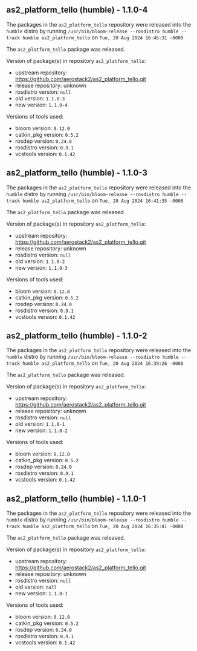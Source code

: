 ## as2_platform_tello (humble) - 1.1.0-4

The packages in the `as2_platform_tello` repository were released into the `humble` distro by running `/usr/bin/bloom-release --rosdistro humble --track humble as2_platform_tello` on `Tue, 20 Aug 2024 16:45:31 -0000`

The `as2_platform_tello` package was released.

Version of package(s) in repository `as2_platform_tello`:

- upstream repository: https://github.com/aerostack2/as2_platform_tello.git
- release repository: unknown
- rosdistro version: `null`
- old version: `1.1.0-3`
- new version: `1.1.0-4`

Versions of tools used:

- bloom version: `0.12.0`
- catkin_pkg version: `0.5.2`
- rosdep version: `0.24.0`
- rosdistro version: `0.9.1`
- vcstools version: `0.1.42`


## as2_platform_tello (humble) - 1.1.0-3

The packages in the `as2_platform_tello` repository were released into the `humble` distro by running `/usr/bin/bloom-release --rosdistro humble --track humble as2_platform_tello` on `Tue, 20 Aug 2024 16:41:35 -0000`

The `as2_platform_tello` package was released.

Version of package(s) in repository `as2_platform_tello`:

- upstream repository: https://github.com/aerostack2/as2_platform_tello.git
- release repository: unknown
- rosdistro version: `null`
- old version: `1.1.0-2`
- new version: `1.1.0-3`

Versions of tools used:

- bloom version: `0.12.0`
- catkin_pkg version: `0.5.2`
- rosdep version: `0.24.0`
- rosdistro version: `0.9.1`
- vcstools version: `0.1.42`


## as2_platform_tello (humble) - 1.1.0-2

The packages in the `as2_platform_tello` repository were released into the `humble` distro by running `/usr/bin/bloom-release --rosdistro humble --track humble as2_platform_tello` on `Tue, 20 Aug 2024 16:39:26 -0000`

The `as2_platform_tello` package was released.

Version of package(s) in repository `as2_platform_tello`:

- upstream repository: https://github.com/aerostack2/as2_platform_tello.git
- release repository: unknown
- rosdistro version: `null`
- old version: `1.1.0-1`
- new version: `1.1.0-2`

Versions of tools used:

- bloom version: `0.12.0`
- catkin_pkg version: `0.5.2`
- rosdep version: `0.24.0`
- rosdistro version: `0.9.1`
- vcstools version: `0.1.42`


## as2_platform_tello (humble) - 1.1.0-1

The packages in the `as2_platform_tello` repository were released into the `humble` distro by running `/usr/bin/bloom-release --rosdistro humble --track humble as2_platform_tello` on `Tue, 20 Aug 2024 16:35:41 -0000`

The `as2_platform_tello` package was released.

Version of package(s) in repository `as2_platform_tello`:

- upstream repository: https://github.com/aerostack2/as2_platform_tello.git
- release repository: unknown
- rosdistro version: `null`
- old version: `null`
- new version: `1.1.0-1`

Versions of tools used:

- bloom version: `0.12.0`
- catkin_pkg version: `0.5.2`
- rosdep version: `0.24.0`
- rosdistro version: `0.9.1`
- vcstools version: `0.1.42`


